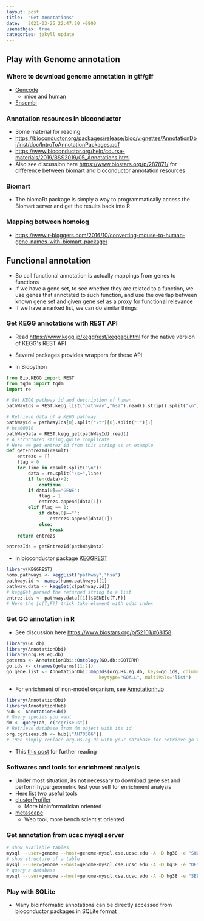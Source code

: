 ```yaml
---
layout: post
title:  "Get Annotations"
date:   2021-03-25 22:47:20 +0800
usemathjax: true
categories: jekyll update
---
```


## Play with Genome annotation

### Where to download genome annotation in gtf/gff

- [Gencode](https://www.gencodegenes.org/)
  - mice and human
- [Ensembl](https://uswest.ensembl.org/info/about/species.html)

### Annotation resources in bioconductor

- Some material for reading
- <https://bioconductor.org/packages/release/bioc/vignettes/AnnotationDbi/inst/doc/IntroToAnnotationPackages.pdf> 
- <https://www.bioconductor.org/help/course-materials/2019/BSS2019/05_Annotations.html>
- Also see discussion here <https://www.biostars.org/p/287871/> for difference between biomart and bioconductor annotation resources

### Biomart
- The biomaRt package is simply a way to programmatically access the Biomart server and get the results back into R


### Mapping between homolog
- <https://www.r-bloggers.com/2016/10/converting-mouse-to-human-gene-names-with-biomart-package/>


## Functional annotation

- So call functional annotation is actually mappings from genes to functions
- If we have a gene set, to see whether they are related to a function, we use genes that annotated to such function, and use the overlap between known gene set and given gene set as a proxy for functional relevance
- If we have a ranked list, we can do similar things

### Get KEGG annotations with REST API
- Read <https://www.kegg.jp/kegg/rest/keggapi.html> for the native version of KEGG's REST API
- Several packages provides wrappers for these API

- In Biopython

```python
from Bio.KEGG import REST
from tqdm import tqdm
import re

# Get KEGG pathway id and description of human
pathWayIds = REST.kegg_list("pathway","hsa").read().strip().split("\n")

# Retrieve data of a KEGG pathway
pathWayId = pathWayIds[0].split("\t")[0].split(":")[1]
# hsa00010
pathWayData = REST.kegg_get(pathWayId).read()
# A structured string,quite complicate
# Here we get entrez id from this string as an example
def getEntrezId(result):  
    entrezs = []
    flag = 0
    for line in result.split("\n"):
        data = re.split("\s+",line)
        if len(data)<2:
            continue
        if data[0]=="GENE":
            flag = 1
            entrezs.append(data[1])
        elif flag == 1:
            if data[0]=="":
                entrezs.append(data[1])
            else:
                break
    return entrezs

entrezIds = getEntrezId(pathWayData)
```

- In bioconductor package [KEGGREST](http://bioconductor.org/packages/release/bioc/vignettes/KEGGREST/inst/doc/KEGGREST-vignette.html)

```R
library(KEGGREST)
homo.pathways <- keggList("pathway","hsa")
pathway.id <- names(homo.pathways)[1]
pathway.data <- keggGet(c(pathway.id))
# keggGet parsed the returned string to a list
entrez.ids <- pathway.data[[1]]$GENE[c(T,F)]
# Here the [c(T,F)] trick take element with odds index
```

### Get GO annotation in R

- See discussion here <https://www.biostars.org/p/52101/#68158>

```R
library(GO.db)
library(AnnotationDbi)
library(org.Hs.eg.db)
goterms <- AnnotationDbi::Ontology(GO.db::GOTERM)
go.ids <- c(names(goterms)[1:2])
go.gene.list <- AnnotationDbi::mapIds(org.Hs.eg.db, keys=go.ids, column="ENTREZID",
                                  keytype="GOALL", multiVals='list')
```

- For enrichment of non-model organism, see [Annotationhub](https://bioconductor.org/packages/release/bioc/html/AnnotationHub.html)



```R
library(AnnotationDbi)
library(AnnotationHub)
hub <- AnnotationHub()
# Query species you want 
dm <- query(ah, c("cgriseus"))
# Retrieve database from dm object with its id
org.cgriseus.db <- hub[["AH70586"]]
# THen simply replace org.Hs.eg.db with your database for retrieve go term
```



- This [this post](https://guangchuangyu.github.io/cn/2017/07/clusterprofiler-maize/) for further reading

### Softwares and tools for enrichment analysis

- Under most situation, its not necessary to download gene set and perform hypergeometric test your self for enrichment analysis
- Here list two useful tools
- [clusterProfiler](https://github.com/YuLab-SMU/clusterProfiler)
  - More bioinformatician oriented
- [metascape](https://metascape.org/gp/index.html)
  - Web tool, more bench scientist oriented


### Get annotation from ucsc mysql server

```bash
# show available tables
mysql --user=genome --host=genome-mysql.cse.ucsc.edu -A -D hg38 -e "SHOW tables"
# show structure of a table
mysql --user=genome --host=genome-mysql.cse.ucsc.edu -A -D hg38 -e "DESC rmsk"
# query a database
mysql --user=genome --host=genome-mysql.cse.ucsc.edu -A -D hg38 -e "SELECT * FROM geneid" > geneid.txt
```


### Play with SQLite
- Many bioinformatic annotations can be directly accessed from bioconductor packages in SQLite format